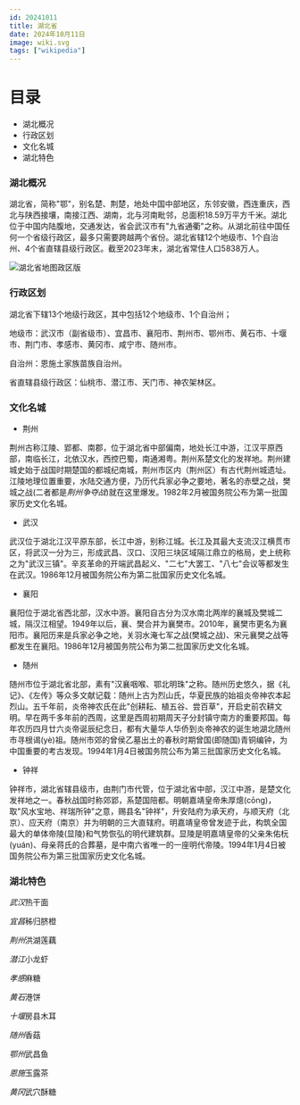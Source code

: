 ```yaml
---
id: 20241011
title: 湖北省
date: 2024年10月11日
image: wiki.svg
tags: ["wikipedia"]
---
```



# 目录

 - 湖北概况
 - 行政区划
 - 文化名城
 - 湖北特色


### 湖北概况

湖北省，简称"鄂"，别名楚、荆楚，地处中国中部地区，东邻安徽，西连重庆，西北与陕西接壤，南接江西、湖南，北与河南毗邻，总面积18.59万平方千米。湖北位于中国内陆腹地，交通发达，省会武汉市有"九省通衢"之称。从湖北前往中国任何一个省级行政区，最多只需要跨越两个省份。湖北省辖12个地级市、1个自治州、4个省直辖县级行政区。截至2023年末，湖北省常住人口5838万人。

![湖北省地图政区版](/20241011湖北省地图政区版.jpg)


### 行政区划

湖北省下辖13个地级行政区，其中包括12个地级市、1个自治州；

地级市：武汉市（副省级市）、宜昌市、襄阳市、荆州市、鄂州市、黄石市、十堰市、荆门市、孝感市、黄冈市、咸宁市、随州市。

自治州：恩施土家族苗族自治州。

省直辖县级行政区：仙桃市、潜江市、天门市、神农架林区。


### 文化名城

- 荆州

荆州古称江陵、郢都、南郡，位于湖北省中部偏南，地处长江中游，江汉平原西部，南临长江，北依汉水，西控巴蜀，南通湘粤。荆州系楚文化的发祥地。荆州建城史始于战国时期楚国的都城纪南城，荆州市区内（荆州区）有古代荆州城遗址。江陵地理位置重要，水陆交通方便，乃历代兵家必争之要地，著名的赤壁之战，樊城之战(二者都是*荆州争夺战*)就在这里爆发。1982年2月被国务院公布为第一批国家历史文化名城。

- 武汉

武汉位于湖北江汉平原东部，长江中游，别称江城。长江及其最大支流汉江横贯市区，将武汉一分为三，形成武昌、汉口、汉阳三块区域隔江鼎立的格局，史上统称之为"武汉三镇"。辛亥革命的开端武昌起义、"二七"大罢工、"八七"会议等都发生在武汉。1986年12月被国务院公布为第二批国家历史文化名城。

- 襄阳

襄阳位于湖北省西北部，汉水中游。襄阳自古分为汉水南北两岸的襄城及樊城二城，隔汉江相望。1949年以后，襄、樊合并为襄樊市。2010年，襄樊市更名为襄阳市。襄阳历来是兵家必争之地，关羽水淹七军之战(樊城之战)、宋元襄樊之战等都发生在襄阳。1986年12月被国务院公布为第二批国家历史文化名城。

- 随州

随州市位于湖北省北部，素有"汉襄咽喉、鄂北明珠"之称。随州历史悠久，据《礼记》、《左传》等众多文献记载：随州上古为烈山氏，华夏民族的始祖炎帝神农本起烈山。五千年前，炎帝神农氏在此"创耕耘、植五谷、尝百草"，开启史前农耕文明。早在两千多年前的西周，这里是西周初期周天子分封镇守南方的重要邦国。每年农历四月廿六炎帝诞辰纪念日，都有大量华人华侨到炎帝神农的诞生地湖北随州市寻根谒(yè)祖。随州市郊的曾侯乙墓出土的春秋时期曾国(即随国)青铜编钟，为中国重要的考古发现。1994年1月4日被国务院公布为第三批国家历史文化名城。

- 钟祥

钟祥市，湖北省辖县级市，由荆门市代管，位于湖北省中部，汉江中游，是楚文化发祥地之一。春秋战国时称郊郢，系楚国陪都。明朝嘉靖皇帝朱厚熜(cōng)，取"风水宝地、祥瑞所钟"之意，赐县名"钟祥"，升安陆府为承天府，与顺天府（北京）、应天府（南京）并为明朝的三大直辖府。明嘉靖皇帝曾发迹于此，构筑全国最大的单体帝陵(显陵)和气势恢弘的明代建筑群。显陵是明嘉靖皇帝的父亲朱佑杬(yuán)、母亲蒋氏的合葬墓，是中南六省唯一的一座明代帝陵。1994年1月4日被国务院公布为第三批国家历史文化名城。


### 湖北特色

*武汉*热干面

*宜昌*秭归脐橙

*荆州*洪湖莲藕

*潜江*小龙虾

*孝感*麻糖

*黄石*港饼

*十堰*房县木耳

*随州*香菇

*鄂州*武昌鱼

*恩施*玉露茶

*黄冈*武穴酥糖




